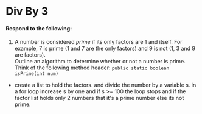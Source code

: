 # Div By 3
#### Respond to the following:

1. A number is considered *prime* if its only factors are 1 and itself. For example, 7 is prime (1 and 7 are the only factors) and 9 is not (1, 3 and 9 are factors).  
Outline an algorithm to determine whether or not a number is prime.  
Think of the following method header:
`public static boolean isPrime(int num)`

  * create a list to hold the factors. and divide the number by a variable s. in a for loop increase s by one and if s >= 100 the loop stops and if the factor list holds only 2 numbers that it's a prime number else its not prime.
